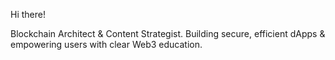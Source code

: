 Hi there!

Blockchain Architect & Content Strategist. Building secure, efficient dApps & empowering users with clear Web3 education.
